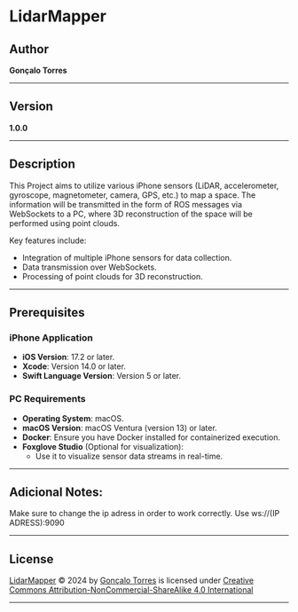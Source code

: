 # LidarMapper

## Author  
**Gonçalo Torres**

---

## Version  
**1.0.0**  

---

## Description
This Project aims to utilize various iPhone sensors (LiDAR, accelerometer, gyroscope, magnetometer, camera, GPS, etc.) to map a space. The information will be transmitted in the form of ROS messages via WebSockets to a PC, where 3D reconstruction of the space will be performed using point clouds.

Key features include:
- Integration of multiple iPhone sensors for data collection.  
- Data transmission over WebSockets.  
- Processing of point clouds for 3D reconstruction.

---

## Prerequisites 

### iPhone Application
- **iOS Version**: 17.2 or later.  
- **Xcode**: Version 14.0 or later.
- **Swift Language Version**: Version 5 or later. 

### PC Requirements
- **Operating System**: macOS.
- **macOS Version**: macOS Ventura (version 13) or later.
- **Docker**: Ensure you have Docker installed for containerized execution.
- **Foxglove Studio** (Optional for visualization):
  - Use it to visualize sensor data streams in real-time.   

---

## Adicional Notes:
Make sure to change the ip adress in order to work correctly. Use ws://(IP ADRESS):9090  

---

## License

 [LidarMapper](https://github.com/GTTorres04/LidarMapper) © 2024 by [Gonçalo Torres](https://www.isr.uc.pt/index.php/people?task=showpeople.show%28%29&idPerson=2306) is licensed under [Creative Commons Attribution-NonCommercial-ShareAlike 4.0 International](https://creativecommons.org/licenses/by-nc-sa/4.0/?ref=chooser-v1) 

---




